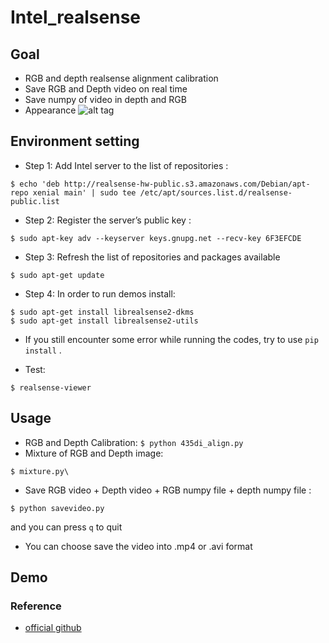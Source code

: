 # Intel_realsense
## Goal
* RGB and depth realsense alignment calibration
* Save RGB and Depth video on real time
* Save numpy of video in depth and RGB
* Appearance ![alt tag](https://i.imgur.com/FBOGVIx.jpg)
## Environment setting
* Step 1: Add Intel server to the list of repositories :
```
$ echo 'deb http://realsense-hw-public.s3.amazonaws.com/Debian/apt-repo xenial main' | sudo tee /etc/apt/sources.list.d/realsense-public.list
```
* Step 2: Register the server’s public key :
```
$ sudo apt-key adv --keyserver keys.gnupg.net --recv-key 6F3EFCDE
```
* Step 3: Refresh the list of repositories and packages available
```
$ sudo apt-get update
```
* Step 4: In order to run demos install:
```
$ sudo apt-get install librealsense2-dkms
$ sudo apt-get install librealsense2-utils
```
* If you still encounter some error while running the codes, try to use `pip install` .

* Test: 
```
$ realsense-viewer
```
## Usage
* RGB and Depth Calibration: ```$ python 435di_align.py```
* Mixture of RGB and Depth image: 
```
$ mixture.py\
```
* Save RGB video + Depth video + RGB numpy file + depth numpy file : 
```
$ python savevideo.py
```
 and you can press ```q``` to quit 
* You can choose save the video into .mp4 or .avi format
## Demo
### Reference
* [official github](https://github.com/IntelRealSense/librealsense/releases)
